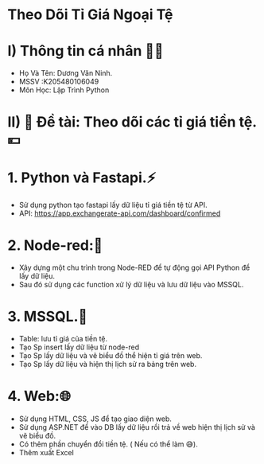 # Theo Dõi Tỉ Giá Ngoại Tệ
# I) Thông tin cá nhân 🧑‍🎓
- Họ Và Tên: Dương Văn Ninh.
- MSSV :K205480106049
- Môn Học: Lập Trình Python

# II) 💼 Đề tài: Theo dõi các tỉ giá tiền tệ.💴
# 1. Python và Fastapi.⚡
- Sử dụng python tạo fastapi lấy dữ liệu tỉ giá tiền tệ từ API.
- API: https://app.exchangerate-api.com/dashboard/confirmed
# 2. Node-red:🛑
- Xây dựng một chu trình trong Node-RED để tự động gọi API Python để lấy dữ liệu.
- Sau đó sử dụng các function xử lý dữ liệu và lưu dữ liệu vào MSSQL.
# 3. MSSQL.📖
- Table: lưu tỉ giá của tiền tệ.
- Tạo Sp insert lấy dữ liệu từ node-red
- Tạo Sp lấy dữ liệu và vẽ biểu đồ thể hiện tỉ giá trên web.
- Tạo Sp lấy dữ liệu và hiện thị lịch sử ra bảng trên web.
# 4. Web:🌐
- Sử dụng HTML, CSS, JS để tạo giao diện web.
- Sử dụng ASP.NET để vào DB lấy dữ liệu rồi trả về web hiện thị lịch sử và vẽ biểu đồ.
- Có thêm phần chuyển đổi tiền tệ. ( Nếu có thể làm 😅).
- Thêm xuất Excel 
